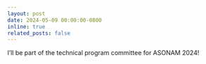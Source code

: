 ```yaml
---
layout: post
date: 2024-05-09 00:00:00-0800
inline: true
related_posts: false
---
```


I’ll be part of the technical program committee for ASONAM 2024!
